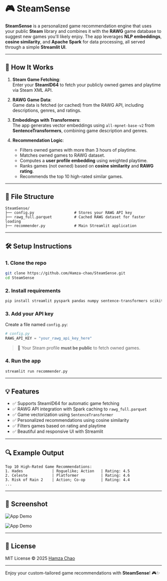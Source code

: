 # 🎮 SteamSense

**SteamSense** is a personalized game recommendation engine that uses your public **Steam** library and combines it with the **RAWG** game database to suggest new games you'll likely enjoy. The app leverages **NLP embeddings**, **cosine similarity**, and **Apache Spark** for data processing, all served through a simple **Streamlit UI**.

---

## 🧠 How It Works

1. **Steam Game Fetching**:  
   Enter your **SteamID64** to fetch your publicly owned games and playtime via Steam XML API.

2. **RAWG Game Data**:  
   Game data is fetched (or cached) from the RAWG API, including descriptions, genres, and ratings.

3. **Embeddings with Transformers**:  
   The app generates vector embeddings using `all-mpnet-base-v2` from **SentenceTransformers**, combining game description and genres.

4. **Recommendation Logic**:  
   - Filters owned games with more than 3 hours of playtime.
   - Matches owned games to RAWG dataset.
   - Computes a **user profile embedding** using weighted playtime.
   - Ranks games (not owned) based on **cosine similarity** and **RAWG rating**.
   - Recommends the top 10 high-rated similar games.

---

## 📂 File Structure

```
SteamSense/
├── config.py                  # Stores your RAWG API key
├── rawg_full.parquet          # Cached RAWG dataset for faster loading
├── recommender.py             # Main Streamlit application
```

---

## 🛠️ Setup Instructions

### 1. Clone the repo

```bash
git clone https://github.com/Hamza-chao/SteamSense.git
cd SteamSense
```

### 2. Install requirements

```bash
pip install streamlit pyspark pandas numpy sentence-transformers scikit-learn requests
```

### 3. Add your API key

Create a file named `config.py`:

```python
# config.py
RAWG_API_KEY = "your_rawg_api_key_here"
```

> 🔐 Your Steam profile **must be public** to fetch owned games.

### 4. Run the app

```bash
streamlit run recommender.py
```

---

## 💡 Features

- ✅ Supports SteamID64 for automatic game fetching
- ✅ RAWG API integration with Spark caching to `rawg_full.parquet`
- ✅ Game vectorization using `SentenceTransformer`
- ✅ Personalized recommendations using cosine similarity
- ✅ Filters games based on rating and playtime
- ✅ Beautiful and responsive UI with Streamlit

---

## 🔍 Example Output

```text
Top 10 High-Rated Game Recommendations:
1. Hades             | Roguelike; Action   | Rating: 4.5
2. Celeste           | Platformer          | Rating: 4.6
3. Risk of Rain 2    | Action; Co-op       | Rating: 4.4
...
```

---

## 📸 Screenshot

![App Demo](https://i.imgur.com/i8YeOiP.png)

![App Demo](https://i.imgur.com/TSHgdrP.png)



---

## 📜 License

MIT License © 2025 [Hamza Chao](https://github.com/Hamza-chao)

---

Enjoy your custom-tailored game recommendations with **SteamSense**! 🎮✨

